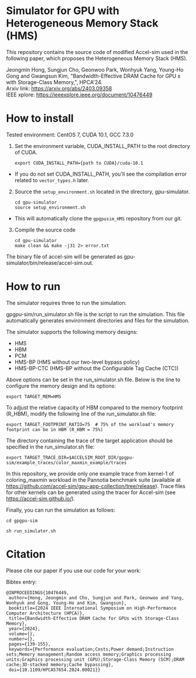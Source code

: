 # Simulator for GPU with Heterogeneous Memory Stack (HMS) 

This repository contains the source code of modified Accel-sim used in the following paper, which proposes the Heterogeneous Memory Stack (HMS).

Jeongmin Hong, Sungjun Cho, Geonwoo Park, Wonhyuk Yang, Young-Ho Gong and Gwangsun Kim, "Bandwidth-Effective DRAM Cache for GPU s with Storage-Class Memory,", HPCA'24.  
Arxiv link: https://arxiv.org/abs/2403.09358  
IEEE xplore: https://ieeexplore.ieee.org/document/10476449


# How to install

Tested environment: CentOS 7, CUDA 10.1, GCC 7.3.0

1. Set the environment variable, CUDA_INSTALL_PATH to the root directory of CUDA.
    ```
    export CUDA_INSTALL_PATH={path to CUDA}/cuda-10.1
    ```
  - If you do not set CUDA_INSTALL_PATH, you'll see the compilation error related to `vector_types.h` later.
  
2. Source the `setup_environment.sh` located in the directory, gpu-simulator. 
    ```
    cd gpu-simulator
    source setup_environment.sh
    ```
  - This will automatically clone the `gpgpusim_HMS` repository from our git. 
  
3. Compile the source code
    ```
    cd gpu-simulator
    make clean && make -j31 2> error.txt
    ```

The binary file of accel-sim will be generated as gpu-simulator/bin/release/accel-sim.out.

# How to run

The simulator requires three to run the simulation:

gpgpu-sim/run_simulator.sh file is the script to run the simulation.
This file automatically generates environment directories and files for the simulation.

The simulator supports the following memory designs:
- HMS
- HBM
- PCM
- HMS-BP (HMS without our two-level bypass policy)
- HMS-BP-CTC (HMS-BP without the Configurable Tag Cache (CTC))

Above options can be set in the run_simulator.sh file.
Below is the line to configure the memory design and its options:
```
export TARGET_MEM=HMS
```

To adjust the relative capacity of HBM compared to the memory footprint (R_HBM), modify the following line of the run_simulator.sh file:
```
export TARGET_FOOTPRINT_RATIO=75  # 75% of the workload's memory footprint can be in HBM (R_HBM = 75%)
```

The directory containing the trace of the target application should be specified in the run_simulator.sh file:
```
export TARGET_TRACE_DIR=$ACCELSIM_ROOT_DIR/gpgpu-sim/example_traces/color_maxmin_example/traces
```
In this repository, we provide only one example trace from kernel-1 of coloring_maxmin workload in the Pannotia benchmark suite (available at https://github.com/accel-sim/gpu-app-collection/tree/release).
Trace files for other kernels can be generated using the tracer for Accel-sim (see https://accel-sim.github.io/).

Finally, you can run the simulation as follows:
```
cd gpgpu-sim

sh run_simulator.sh
```

# Citation

Please cite our paper if you use our code for your work:

Bibtex entry:
 ```
@INPROCEEDINGS{10476449,
  author={Hong, Jeongmin and Cho, Sungjun and Park, Geonwoo and Yang, Wonhyuk and Gong, Young-Ho and Kim, Gwangsun},
  booktitle={2024 IEEE International Symposium on High-Performance Computer Architecture (HPCA)}, 
  title={Bandwidth-Effective DRAM Cache for GPUs with Storage-Class Memory}, 
  year={2024},
  volume={},
  number={},
  pages={139-155},
  keywords={Performance evaluation;Costs;Power demand;Instruction sets;Memory management;Random access memory;Graphics processing units;Graphics processing unit (GPU);Storage-Class Memory (SCM);DRAM cache;3D-stacked memory;Cache bypassing},
  doi={10.1109/HPCA57654.2024.00021}}
 ```
